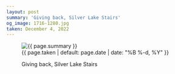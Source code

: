 ```yaml
---
layout: post
summary: 'Giving back, Silver Lake Stairs'
og_image: 1716-1280.jpg
taken: December 4, 2022
---
```


<figure class="post">
<img alt="{{ page.summary }}" sizes="(min-width: 700px) 50vw, calc(100vw - 2rem)" src="{{ site.assets_url }}/1716-640.jpg" srcset="{{ site.assets_url }}/1716-320.jpg 320w, {{ site.assets_url }}/1716-640.jpg 640w, {{ site.assets_url }}/1716-960.jpg 960w, {{ site.assets_url }}/1716-1280.jpg 1280w"/>
<figcaption>
<time>{{ page.taken | default: page.date | date: "%B %-d, %Y" }}</time>
<p>Giving back, Silver Lake Stairs</p>
</figcaption>
</figure>
